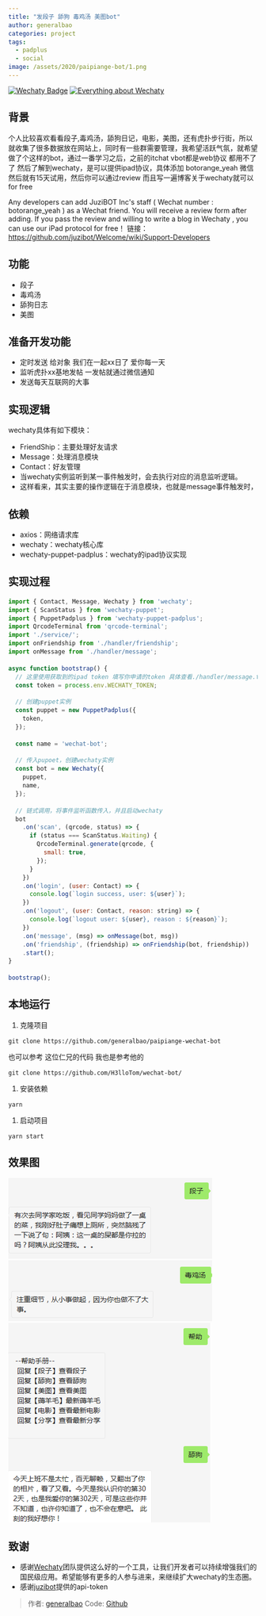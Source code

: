 ```yaml
---
title: "发段子 舔狗 毒鸡汤 美图bot"
author: generalbao
categories: project
tags:
  - padplus
  - social
image: /assets/2020/paipiange-bot/1.png
---
```


[![Wechaty Badge](https://img.shields.io/badge/Powered%20By-Wechaty-green.svg#align=left&display=inline&height=20&margin=%5Bobject%20Object%5D&originHeight=20&originWidth=132&status=done&style=none&width=132)](https://github.com/wechaty/wechaty)
[![Everything about Wechaty](https://img.shields.io/badge/Wechaty-%E5%BC%80%E6%BA%90%E6%BF%80%E5%8A%B1%E8%AE%A1%E5%88%92-green.svg#align=left&display=inline&height=20&margin=%5Bobject%20Object%5D&originHeight=20&originWidth=134&status=done&style=none&width=134)](https://github.com/juzibot/Welcome/wiki/Everything-about-Wechaty)

## 背景

个人比较喜欢看看段子,毒鸡汤，舔狗日记，电影，美图，还有虎扑步行街，所以就收集了很多数据放在网站上，同时有一些群需要管理，我希望活跃气氛，就希望做了个这样的bot，通过一番学习之后，之前的itchat vbot都是web协议 都用不了了 然后了解到wechaty，是可以提供ipad协议，具体添加 botorange_yeah 微信 然后就有15天试用，然后你可以通过review 而且写一遍博客关于wechaty就可以 for free  

Any developers can add JuziBOT Inc's staff ( Wechat number : botorange_yeah ) as a Wechat friend. You will receive a review form after adding. If you pass the review and willing to write a blog in Wechaty , you can use our iPad protocol for free！
链接：<https://github.com/juzibot/Welcome/wiki/Support-Developers>

## 功能

- 段子
- 毒鸡汤
- 舔狗日志
- 美图

## 准备开发功能

- 定时发送 给对象 我们在一起xx日了 爱你每一天
- 监听虎扑xx基地发帖 一发帖就通过微信通知
- 发送每天互联网的大事

## 实现逻辑

wechaty具体有如下模块：

- FriendShip：主要处理好友请求
- Message：处理消息模块
- Contact：好友管理
- 当wechaty实例监听到某一事件触发时，会去执行对应的消息监听逻辑。
- 这样看来，其实主要的操作逻辑在于消息模块，也就是message事件触发时，

## 依赖

- axios：网络请求库
- wechaty：wechaty核心库
- wechaty-puppet-padplus：wechaty的ipad协议实现

## 实现过程

```javascript
import { Contact, Message, Wechaty } from 'wechaty';
import { ScanStatus } from 'wechaty-puppet';
import { PuppetPadplus } from 'wechaty-puppet-padplus';
import QrcodeTerminal from 'qrcode-terminal';
import './service/';
import onFriendship from './handler/friendship';
import onMessage from './handler/message';

async function bootstrap() {
  // 这里使用获取到的ipad token 填写你申请的token 具体查看./handler/message.ts
  const token = process.env.WECHATY_TOKEN;

  // 创建puppet实例
  const puppet = new PuppetPadplus({
    token,
  });

  const name = 'wechat-bot';

  // 传入pupoet，创建wechaty实例
  const bot = new Wechaty({
    puppet,
    name,
  });

  // 链式调用，将事件监听函数传入，并且启动wechaty
  bot
    .on('scan', (qrcode, status) => {
      if (status === ScanStatus.Waiting) {
        QrcodeTerminal.generate(qrcode, {
          small: true,
        });
      }
    })
    .on('login', (user: Contact) => {
      console.log(`login success, user: ${user}`);
    })
    .on('logout', (user: Contact, reason: string) => {
      console.log(`logout user: ${user}, reason : ${reason}`);
    })
    .on('message', (msg) => onMessage(bot, msg))
    .on('friendship', (friendship) => onFriendship(bot, friendship))
    .start();
}

bootstrap();

```

## 本地运行

1. 克隆项目

```shell
git clone https://github.com/generalbao/paipiange-wechat-bot
```

也可以参考 这位仁兄的代码 我也是参考他的

```shell
git clone https://github.com/H3lloTom/wechat-bot/
```

1. 安装依赖

```shell
yarn
```

1. 启动项目

```shell
yarn start
```

## 效果图

![效果图](/assets/2020/paipiange-bot/1.png)
![效果图](/assets/2020/paipiange-bot/2.png)
![效果图](/assets/2020/paipiange-bot/4.png)

## 致谢

- 感谢[Wechaty](https://wechaty.github.io)团队提供这么好的一个工具，让我们开发者可以持续增强我们的国民级应用。希望能够有更多的人参与进来，来继续扩大wechaty的生态圈。
- 感谢[juzibot](https://www.juzibot.com)提供的api-token

> 作者: [generalbao](https://github.com/generalbao/)
> Code: [Github](https://github.com/generalbao/paipiange-wechat-bot)
